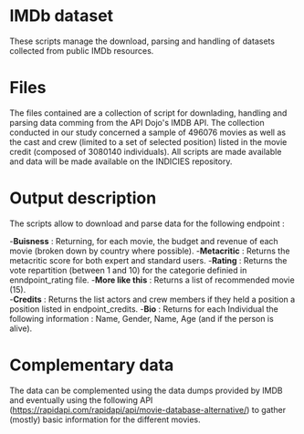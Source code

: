 # IMDb dataset 

These scripts manage the download, parsing and handling of datasets collected from public IMDb resources. 

# Files

The files contained are a collection of script for downlading, handling and parsing data comming from the API Dojo's IMDB API. 
The collection conducted in our study concerned a sample of 496076 movies as well as the cast and crew (limited to a set of selected position) listed in the movie credit (composed of 3080140 individuals). 
All scripts are made available and data will be made available on the INDICIES repository. 

# Output description 

The scripts allow to download and parse data for the following endpoint : 

 -**Buisness** : Returning, for each movie, the budget and revenue of each movie (broken down by country where possible). 
 -**Metacritic** : Returns the metacritic score for both expert and standard users.
 -**Rating** : Returns the vote repartition (between 1 and 10) for the categorie definied in enndpoint_rating file. 
 -**More like this** : Returns a list of recommended movie (15).  
 -**Credits** : Returns the list actors and crew members if they held a position a position listed in endpoint_credits. 
 -**Bio** : Returns for each Individual the following information : Name, Gender, Name, Age (and if the person is alive). 

# Complementary data 

The data can be complemented using the data dumps provided by IMDB and eventually using the following API (https://rapidapi.com/rapidapi/api/movie-database-alternative/) to gather (mostly) basic information for the different movies.   
